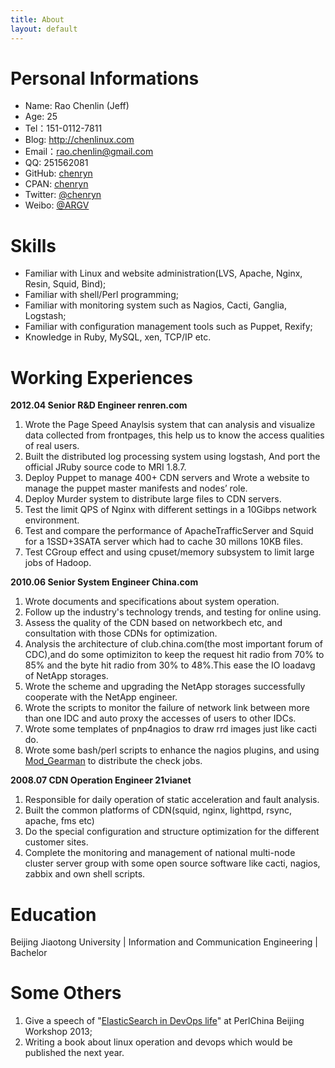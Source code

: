 ```yaml
---
title: About
layout: default
---
```


Personal Informations                  
===================================

* Name: Rao Chenlin (Jeff)
* Age: 25
* Tel：151-0112-7811
* Blog: <http://chenlinux.com>
* Email：[rao.chenlin@gmail.com](mailto://rao.chenlin@gmail.com)
* QQ: 251562081
* GitHub: [chenryn](https://github.com/chenryn)
* CPAN: [chenryn](https://metacpan.org/author/CHENRYN)
* Twitter: [@chenryn](http://twitter.com/chenryn)
* Weibo: [@ARGV](http://weibo.com/chenlinux)

Skills
===================================

* Familiar with Linux and website administration(LVS, Apache, Nginx, Resin, Squid, Bind);
* Familiar with shell/Perl programming;
* Familiar with monitoring system such as Nagios, Cacti, Ganglia, Logstash;
* Familiar with configuration management tools such as Puppet, Rexify;
* Knowledge in Ruby, MySQL, xen, TCP/IP etc.

Working Experiences                 
===================================
 
**2012.04	Senior R&D Engineer                           renren.com**

1. Wrote the Page Speed Anaylsis system that can analysis and visualize data collected from frontpages, this help us to know the access qualities of real users.
1. Built the distributed log processing system using logstash, And port the official JRuby source code to MRI 1.8.7.
1. Deploy Puppet to manage 400+ CDN servers and Wrote a website to manage the puppet master manifests and nodes’ role.
1. Deploy Murder system to distribute large files to CDN servers.
1. Test the limit QPS of Nginx with different settings in a 10Gibps network environment.
1. Test and compare the performance of ApacheTrafficServer and Squid for a 1SSD+3SATA server which had to cache 30 millons 10KB files.
1. Test CGroup effect and using cpuset/memory subsystem to limit large jobs of Hadoop.

**2010.06	Senior System Engineer                     China.com**

1. Wrote documents and specifications about system operation.
1. Follow up the industry's technology trends, and testing for online using.
1. Assess the quality of the CDN based on networkbech etc, and consultation with those CDNs for optimization.
1. Analysis the architecture of club.china.com(the most important forum of CDC),and do some optimiziton to keep the request hit radio from 70% to 85% and the byte hit radio from 30% to 48%.This ease the IO loadavg of NetApp storages.
1. Wrote the scheme and upgrading the NetApp storages successfully cooperate with the NetApp engineer.
1. Wrote the scripts to monitor the failure of network link between more than one IDC and auto proxy the accesses of users to other IDCs.
1. Wrote some templates of pnp4nagios to draw rrd images just like cacti do.
1. Wrote some bash/perl scripts to enhance the nagios plugins, and using [Mod_Gearman](http://omdistro.org/) to distribute the check jobs.

**2008.07	CDN Operation Engineer                     21vianet**

1. Responsible for daily operation of static acceleration and fault analysis.
1. Built the common platforms of CDN(squid, nginx, lighttpd, rsync, apache, fms etc)
1. Do the special configuration and structure optimization for the different customer sites.
1. Complete the monitoring and management of national multi-node cluster server group with some open source software like cacti, nagios, zabbix and own shell scripts.

Education
===================================

Beijing Jiaotong University | Information and Communication Engineering | Bachelor

Some Others
===================================

1. Give a speech of "[ElasticSearch in DevOps life](http://conference.perlchina.org/bjpw2013/talk/4885)" at PerlChina Beijing Workshop 2013;
1. Writing a book about linux operation and devops which would be published the next year.

